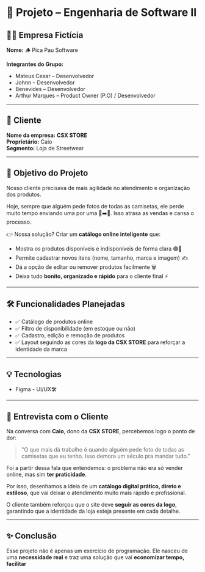 # 🚀 Projeto – Engenharia de Software II  

## 👨‍💻 Empresa Fictícia  
**Nome:** 🪵 Pica Pau Software  

**Integrantes do Grupo:**  
- Mateus Cesar – Desenvolvedor  
- Johnn – Desenvolvedor  
- Benevides – Desenvolvedor  
- Arthur Marques – Product Owner (P.O) / Desenvolvedor  

---

## 🏪 Cliente  
**Nome da empresa:** **CSX STORE**  
**Proprietário:** Caio  
**Segmento:** Loja de Streetwear  

---

## 🎯 Objetivo do Projeto  
Nosso cliente precisava de mais agilidade no atendimento e organização dos produtos.  

Hoje, sempre que alguém pede fotos de todas as camisetas, ele perde muito tempo enviando uma por uma 📸➡️📱. Isso atrasa as vendas e cansa o processo.  

👉 Nossa solução? Criar um **catálogo online inteligente** que:  
- Mostra os produtos disponíveis e indisponíveis de forma clara 🟢🔴  
- Permite cadastrar novos itens (nome, tamanho, marca e imagem) ✍️  
- Dá a opção de editar ou remover produtos facilmente 🗑️  
- Deixa tudo **bonito, organizado e rápido** para o cliente final ⚡  

---

## 🛠️ Funcionalidades Planejadas  
- ✅ Catálogo de produtos online  
- ✅ Filtro de disponibilidade (em estoque ou não)  
- ✅ Cadastro, edição e remoção de produtos  
- ✅ Layout seguindo as cores da **logo da CSX STORE** para reforçar a identidade da marca  

---

## 💡 Tecnologias  

- Figma - UI/UX🛠️

---

## 🎤 Entrevista com o Cliente  

Na conversa com **Caio**, dono da **CSX STORE**, percebemos logo o ponto de dor:  
> "O que mais dá trabalho é quando alguém pede foto de todas as camisetas que eu tenho. Isso demora um século pra mandar tudo."  

Foi a partir dessa fala que entendemos: o problema não era só vender online, mas sim **ter praticidade**.  

Por isso, desenhamos a ideia de um **catálogo digital prático, direto e estiloso**, que vai deixar o atendimento muito mais rápido e profissional.  

O cliente também reforçou que o site deve **seguir as cores da logo**, garantindo que a identidade da loja esteja presente em cada detalhe.  

---

## ✨ Conclusão  
Esse projeto não é apenas um exercício de programação. Ele nasceu de uma **necessidade real** e traz uma solução que vai **economizar tempo, facilitar**

